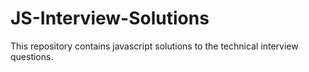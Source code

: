 # JS-Interview-Solutions


This repository contains javascript solutions to the technical interview questions.
